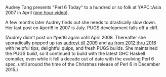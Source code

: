 Audrey Tang presents "Perl 6 Today" to a hundred or so folk at YAPC::Asia 2007 in April ([one hour video](https://www.youtube.com/watch?v=aqM36cwcZOQ&index=151&t=0s&list=PLRuESFRW2Fa77XObvk7-BYVFwobZHdXdK)).

A few months later Audrey finds out she needs to drastically slow down. Her last post on #perl6 in 2007 is July. PUGS development falls off a cliff.

(Audrey didn't post on #perl6 again until April 2008. Thereafter she sporadically popped up (as [audreyt till 2009](https://irclog.perlgeek.de/perl6/search/?nick=audreyt;q=;offset=0) and [au from 2012 thru 2016]((https://irclog.perlgeek.de/perl6/search/?nick=au;q=;offset=0)) with helpful tips, delightful quips, and fresh PUGS builds. She maintained the PUGS *build*, so it continued to build with the latest GHC Haskell compiler, even while it fell a decade out of date with the evolving Perl 6 spec, until around the time of the Christmas release of Perl 6 in December 2015.)
